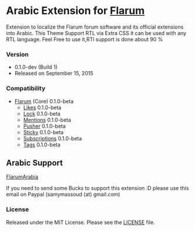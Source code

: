 # Arabic Extension for [Flarum](http://flarum.org/)

Extension to localize the Flarum forum software and its official extensions into Arabic.
This Theme Support RTL via Extra CSS it can be used with any RTL language.
Feel Free to use it,RTl support is done about 90 %

### Version

- 0.1.0-dev (Build 1)
- Released on September 15, 2015

### Compatibility

- [Flarum](https://github.com/flarum/core) (Core) 0.1.0-beta
	- [Likes](https://github.com/flarum/likes) 0.1.0-beta
	- [Lock](https://github.com/flarum/lock) 0.1.0-beta
	- [Mentions](https://github.com/flarum/mentions) 0.1.0-beta
	- [Pusher](https://github.com/flarum/pusher) 0.1.0-beta
	- [Sticky](https://github.com/flarum/sticky) 0.1.0-beta
	- [Subscriptions](https://github.com/flarum/subscriptions) 0.1.0-beta
	- [Tags](https://github.com/flarum/tags) 0.1.0-beta
	
## Arabic Support 
[FlarumArabia](http://www.flarumarabia.com)

If you need to send some Bucks to support this extension :D please use this email on Paypal (samymassoud (at) gmail.com)

### License

Released under the MIT License. Please see the [LICENSE](https://github.com/limonero/flarum-i18n-spanish/blob/master/LICENSE) file.
